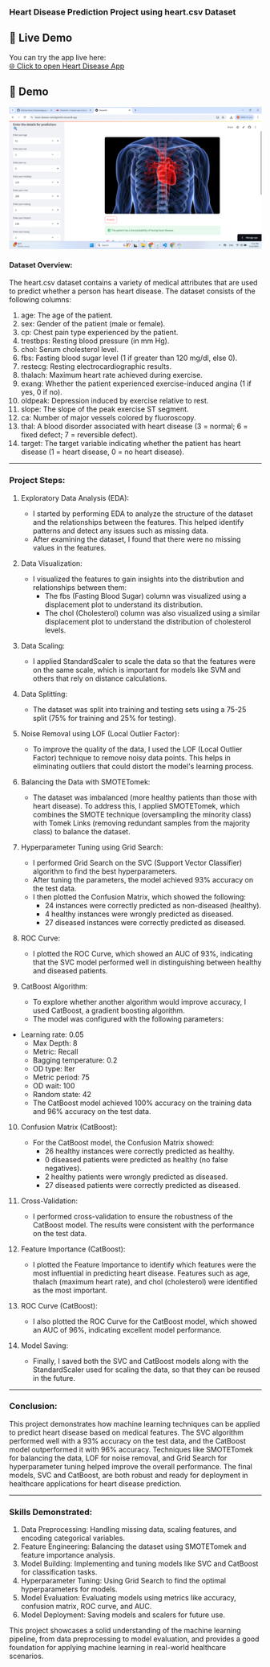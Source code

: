 ### Heart Disease Prediction Project using heart.csv Dataset
## 🔗 Live Demo

You can try the app live here:  
[🌐 Click to open Heart Disease App](https://heartdisease-mehdighelich.streamlit.app/)

## 📸 Demo

![App Screenshot](images/demo.png)

#### Dataset Overview:
The heart.csv dataset contains a variety of medical attributes that are used to predict whether a person has heart disease. The dataset consists of the following columns:

1. age: The age of the patient.
2. sex: Gender of the patient (male or female).
3. cp: Chest pain type experienced by the patient.
4. trestbps: Resting blood pressure (in mm Hg).
5. chol: Serum cholesterol level.
6. fbs: Fasting blood sugar level (1 if greater than 120 mg/dl, else 0).
7. restecg: Resting electrocardiographic results.
8. thalach: Maximum heart rate achieved during exercise.
9. exang: Whether the patient experienced exercise-induced angina (1 if yes, 0 if no).
10. oldpeak: Depression induced by exercise relative to rest.
11. slope: The slope of the peak exercise ST segment.
12. ca: Number of major vessels colored by fluoroscopy.
13. thal: A blood disorder associated with heart disease (3 = normal; 6 = fixed defect; 7 = reversible defect).
14. target: The target variable indicating whether the patient has heart disease (1 = heart disease, 0 = no heart disease).

---

### Project Steps:

1. Exploratory Data Analysis (EDA):
   - I started by performing EDA to analyze the structure of the dataset and the relationships between the features. This helped identify patterns and detect any issues such as missing data.
   - After examining the dataset, I found that there were no missing values in the features.

2. Data Visualization:
   - I visualized the features to gain insights into the distribution and relationships between them:
     - The fbs (Fasting Blood Sugar) column was visualized using a displacement plot to understand its distribution.
     - The chol (Cholesterol) column was also visualized using a similar displacement plot to understand the distribution of cholesterol levels.

3. Data Scaling:
   - I applied StandardScaler to scale the data so that the features were on the same scale, which is important for models like SVM and others that rely on distance calculations.

4. Data Splitting:
   - The dataset was split into training and testing sets using a 75-25 split (75% for training and 25% for testing).

5. Noise Removal using LOF (Local Outlier Factor):
   - To improve the quality of the data, I used the LOF (Local Outlier Factor) technique to remove noisy data points. This helps in eliminating outliers that could distort the model's learning process.

6. Balancing the Data with SMOTETomek:
   - The dataset was imbalanced (more healthy patients than those with heart disease). To address this, I applied SMOTETomek, which combines the SMOTE technique (oversampling the minority class) with Tomek Links (removing redundant samples from the majority class) to balance the dataset.

7. Hyperparameter Tuning using Grid Search:
   - I performed Grid Search on the SVC (Support Vector Classifier) algorithm to find the best hyperparameters.
   - After tuning the parameters, the model achieved 93% accuracy on the test data.
   - I then plotted the Confusion Matrix, which showed the following:
     - 24 instances were correctly predicted as non-diseased (healthy).
     - 4 healthy instances were wrongly predicted as diseased.
     - 27 diseased instances were correctly predicted as diseased.

8. ROC Curve:
   - I plotted the ROC Curve, which showed an AUC of 93%, indicating that the SVC model performed well in distinguishing between healthy and diseased patients.

9. CatBoost Algorithm:
   - To explore whether another algorithm would improve accuracy, I used CatBoost, a gradient boosting algorithm.
   - The model was configured with the following parameters:

- Learning rate: 0.05
     - Max Depth: 8
     - Metric: Recall
     - Bagging temperature: 0.2
     - OD type: Iter
     - Metric period: 75
     - OD wait: 100
     - Random state: 42
   - The CatBoost model achieved 100% accuracy on the training data and 96% accuracy on the test data.

10. Confusion Matrix (CatBoost):
    - For the CatBoost model, the Confusion Matrix showed:
      - 26 healthy instances were correctly predicted as healthy.
      - 0 diseased patients were predicted as healthy (no false negatives).
      - 2 healthy patients were wrongly predicted as diseased.
      - 27 diseased patients were correctly predicted as diseased.

11. Cross-Validation:
    - I performed cross-validation to ensure the robustness of the CatBoost model. The results were consistent with the performance on the test data.

12. Feature Importance (CatBoost):
    - I plotted the Feature Importance to identify which features were the most influential in predicting heart disease. Features such as age, thalach (maximum heart rate), and chol (cholesterol) were identified as the most important.

13. ROC Curve (CatBoost):
    - I also plotted the ROC Curve for the CatBoost model, which showed an AUC of 96%, indicating excellent model performance.

14. Model Saving:
    - Finally, I saved both the SVC and CatBoost models along with the StandardScaler used for scaling the data, so that they can be reused in the future.

---

### Conclusion:

This project demonstrates how machine learning techniques can be applied to predict heart disease based on medical features. The SVC algorithm performed well with a 93% accuracy on the test data, and the CatBoost model outperformed it with 96% accuracy. Techniques like SMOTETomek for balancing the data, LOF for noise removal, and Grid Search for hyperparameter tuning helped improve the overall performance. The final models, SVC and CatBoost, are both robust and ready for deployment in healthcare applications for heart disease prediction.

---

### Skills Demonstrated:
1. Data Preprocessing: Handling missing data, scaling features, and encoding categorical variables.
2. Feature Engineering: Balancing the dataset using SMOTETomek and feature importance analysis.
3. Model Building: Implementing and tuning models like SVC and CatBoost for classification tasks.
4. Hyperparameter Tuning: Using Grid Search to find the optimal hyperparameters for models.
5. Model Evaluation: Evaluating models using metrics like accuracy, confusion matrix, ROC curve, and AUC.
6. Model Deployment: Saving models and scalers for future use.

This project showcases a solid understanding of the machine learning pipeline, from data preprocessing to model evaluation, and provides a good foundation for applying machine learning in real-world healthcare scenarios.
